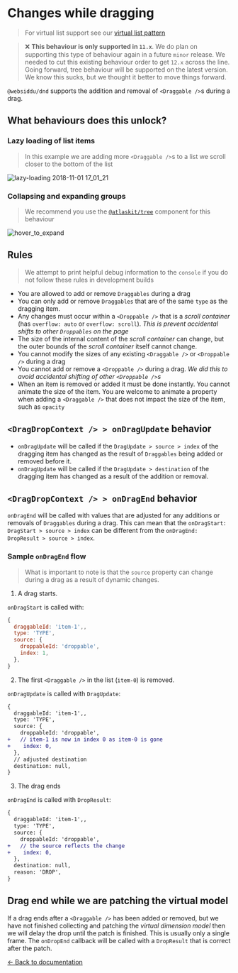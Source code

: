 # Changes while dragging

> For virtual list support see our [virtual list pattern](/docs/patterns/virtual-lists.md)

> ❌ **This behaviour is only supported in `11.x`**. We do plan on supporting this type of behaviour again in a future `minor` release. We needed to cut this existing behaviour order to get `12.x` across the line. Going forward, tree behaviour will be supported on the latest version. We know this sucks, but we thought it better to move things forward.

`@websiddu/dnd` supports the addition and removal of `<Draggable />`s during a drag.

## What behaviours does this unlock?

### Lazy loading of list items

> In this example we are adding more `<Draggable />`s to a list we scroll closer to the bottom of the list

![lazy-loading 2018-11-01 17_01_21](https://user-images.githubusercontent.com/2182637/47835395-ec8b1a80-ddf7-11e8-88e6-848848ab4af1.gif)

### Collapsing and expanding groups

> We recommend you use the [`@atlaskit/tree`](https://atlaskit.atlassian.com/packages/core/tree) component for this behaviour

![hover_to_expand](https://user-images.githubusercontent.com/2182637/45996092-3d637100-c0de-11e8-8837-8d66e7cc73b8.gif)

## Rules

> We attempt to print helpful debug information to the `console` if you do not follow these rules in development builds

- You are allowed to add or remove `Draggables` during a drag
- You can only add or remove `Draggables` that are of the same `type` as the dragging item.
- Any changes must occur within a `<Droppable />` that is a _scroll container_ (has `overflow: auto` or `overflow: scroll`). _This is prevent accidental shifts to other `Droppables` on the page_
- The size of the internal content of the _scroll container_ can change, but the outer bounds of the _scroll container_ itself cannot change.
- You cannot modify the sizes of any existing `<Draggable />` or `<Droppable />` during a drag
- You cannot add or remove a `<Droppable />` during a drag. _We did this to avoid accidental shifting of other `<Droppable />`s_
- When an item is removed or added it must be done instantly. You cannot animate the size of the item. You are welcome to animate a property when adding a `<Draggable />` that does not impact the size of the item, such as `opacity`

## `<DragDropContext /> > onDragUpdate` behavior

- `onDragUpdate` will be called if the `DragUpdate > source > index` of the dragging item has changed as the result of `Draggables` being added or removed before it.
- `onDragUpdate` will be called if the `DragUpdate > destination` of the dragging item has changed as a result of the addition or removal.

## `<DragDropContext /> > onDragEnd` behavior

`onDragEnd` will be called with values that are adjusted for any additions or removals of `Draggables` during a drag. This can mean that the `onDragStart: DragStart > source > index` can be different from the `onDragEnd: DropResult > source > index`.

### Sample `onDragEnd` flow

> What is important to note is that the `source` property can change during a drag as a result of dynamic changes.

1. A drag starts.

`onDragStart` is called with:

```js
{
  draggableId: 'item-1',,
  type: 'TYPE',
  source: {
    droppableId: 'droppable',
    index: 1,
  },
}
```

2. The first `<Draggable />` in the list (`item-0`) is removed.

`onDragUpdate` is called with `DragUpdate`:

```diff
{
  draggableId: 'item-1',,
  type: 'TYPE',
  source: {
    droppableId: 'droppable',
+   // item-1 is now in index 0 as item-0 is gone
+    index: 0,
  },
  // adjusted destination
  destination: null,
}
```

3. The drag ends

`onDragEnd` is called with `DropResult`:

```diff
{
  draggableId: 'item-1',,
  type: 'TYPE',
  source: {
    droppableId: 'droppable',
+   // the source reflects the change
+    index: 0,
  },
  destination: null,
  reason: 'DROP',
}
```

## Drag end while we are patching the virtual model

If a drag ends after a `<Draggable />` has been added or removed, but we have not finished collecting and patching the _virtual dimension model_ then we will delay the drop until the patch is finished. This is usually only a single frame. The `onDropEnd` callback will be called with a `DropResult` that is correct after the patch.

[← Back to documentation](/README.md#documentation-)
